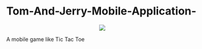 # Tom-And-Jerry-Mobile-Application-

<p align="center">
<img src="/Screenshot(70).jpg">
</p>

A mobile game like Tic Tac Toe
